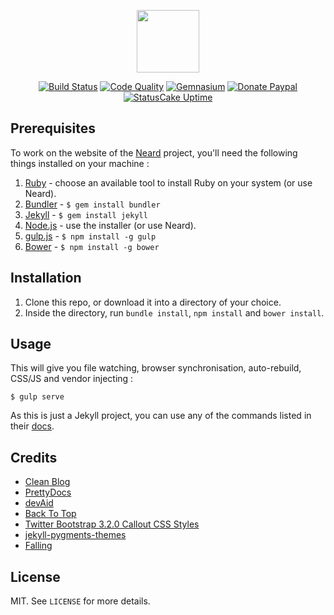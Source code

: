 <p align="center"><a href="http://neard.io" target="_blank"><img width="100"src="http://neard.io/img/logo.png"></a></p>

<p align="center">
  <a href="https://travis-ci.org/crazy-max/neard"><img src="https://img.shields.io/travis/crazy-max/neard-website/master.svg?style=flat-square" alt="Build Status"></a>
  <a href="https://www.codacy.com/app/crazy-max/neard-website"><img src="https://img.shields.io/codacy/grade/1c78d2c0aa814fd685b60868192d8d81.svg?style=flat-square" alt="Code Quality"></a>
  <a href="https://gemnasium.com/github.com/crazy-max/neard-website"><img src="https://img.shields.io/gemnasium/crazy-max/neard-website.svg?style=flat-square" alt="Gemnasium"></a>
  <a href="https://www.paypal.me/crazyws"><img src="https://img.shields.io/badge/donate-paypal-blue.svg?style=flat-square" alt="Donate Paypal"></a>
  <a href="https://www.statuscake.com"><img src="https://app.statuscake.com/button/index.php?Track=mZ96VTLi6T&Days=1&Design=3" alt="StatusCake Uptime"></a>
</p>

## Prerequisites

To work on the website of the [Neard](https://github.com/crazy-max/neard) project, you'll need the following things installed on your machine :

1. [Ruby](https://www.ruby-lang.org/en/documentation/installation/) - choose an available tool to install Ruby on your system (or use Neard).
2. [Bundler](https://bundler.io/) - `$ gem install bundler`
3. [Jekyll](http://jekyllrb.com/) - `$ gem install jekyll`
4. [Node.js](http://nodejs.org) - use the installer (or use Neard).
5. [gulp.js](https://github.com/gulpjs/gulp) - `$ npm install -g gulp`
6. [Bower](https://github.com/bower/bower) - `$ npm install -g bower`

## Installation

1. Clone this repo, or download it into a directory of your choice.
2. Inside the directory, run `bundle install`, `npm install` and `bower install`.

## Usage

This will give you file watching, browser synchronisation, auto-rebuild, CSS/JS and vendor injecting :

```shell
$ gulp serve
```

As this is just a Jekyll project, you can use any of the commands listed in their [docs](http://jekyllrb.com/docs/usage/).

## Credits

* [Clean Blog](https://startbootstrap.com/template-overviews/clean-blog/)
* [PrettyDocs](http://themes.3rdwavemedia.com/website-templates/prettydocs-free-bootstrap-theme-developers-and-startups/)
* [devAid](http://themes.3rdwavemedia.com/website-templates/devaid-free-bootstrap-theme-developers/)
* [Back To Top](https://codyhouse.co/gem/back-to-top/)
* [Twitter Bootstrap 3.2.0 Callout CSS Styles](http://cpratt.co/twitter-bootstrap-callout-css-styles/)
* [jekyll-pygments-themes](https://github.com/jwarby/jekyll-pygments-themes)
* [Falling](https://pixabay.com/en/falling-tripping-down-stairs-99175/)

## License

MIT. See `LICENSE` for more details.